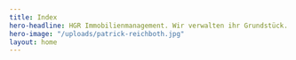 ```yaml
---
title: Index
hero-headline: HGR Immobilienmanagement. Wir verwalten ihr Grundstück.
hero-image: "/uploads/patrick-reichboth.jpg"
layout: home
---
```


